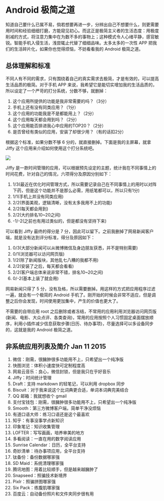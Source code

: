 # Android 极简之道

知道自己要什么已属不易，倘若想要再进一步，分辨出自己不想要什么，则更需要用时间和经验细细打磨，方能窥见初心。而这正是极简主义者的生活态度：用极度削减的方式，将注意力集中在为数不多的事物上；这种模式令人心绪平静，感官敏锐。智能手机入侵生活，浅尝辄止代替了细细品味。太多太多的一次性 APP 把我们的生活碎片化，如果你也觉得烦恼，不妨看看我的 Android 极简之道。

## 总体理解和标准

不同人有不同的需求，只有围绕着自己的真实需求去极简，才是有效的，可以提高生活品质的极简。对于手机 APP 来说，我希望它是能切实增加我的生活品质的，所以设定了一个严苛的打分系统，分数不够，就删掉：

1. 这个应用所提供的功能是我非常需要的吗？（3分）
2. 手机上还有没有同类应用？（1分）
3. 这个应用的功能我是不是都能用上？（2分）
4. 这个应用每天都会用到吗？（2分）
5. 这个应用能否排进我心中应用的TOP20？（2分）
6. 是否曾经有类似的应用，安装了却很少用？（有的话扣2分）

根据这个标准，如果分数不够 6 分的，就直接删掉。下面是我的主屏幕，就拿 Jiffy 这个应用来介绍如何使用这个打分系统吧。

![](_resources/miniandroid1.jpg)

Jiffy 是一款时间管理的应用，可以根据预先设定的主题，统计我在不同事情上的时间花费，针对自己的情况，六项得分及原因分别如下：

1. 1/3(最近在优化时间管理方式，所以需要记录自己在不同事情上的用时以对阵下药，但是这个功能并不是那么必需，用纸笔都可以，所以只有1分)
2. 1/1(手机上并没有同类应用)
3. 2/2(界面美观，逻辑清晰，没有太多我用不上的功能)
4. 2/2(每天都会用到)
5. 2/2(大约排名10~20之间)
6. -1/-2(之前也有用过类似的，但是都没有坚持下来)

可以看到 Jiffy 最终的得分是 7 分，因此可以留下。之前我删掉了网易新闻客户端，就是没有达到评分标准，得分及原因如下：

1. 0/3(大部分新闻可以从微博微信及身边朋友获悉，并不是特别需要)
2. 0/1(浏览器可以访问网页版)
3. 1/2(除了新闻版块，其他乱七八糟的我都不用)
4. 2/2(安装了之后，每天都会看看)
5. 2/2(客户端总体来说非常不错，排名10~20之间)
6. 0/-2(基本上装了就会用)

网易新闻只得了 5 分，没有及格，所以需要删掉。用这样的方式把应用程序过滤一遍，就会有一个极简的 Android 手机了。刚开始的时候会非常不适应，但是调整之后你会发现，时间使用更加集中，产生的价值也更大了。

不需要的自带应用 root 之后删除或者冻结，不常用的应用利用浏览器访问网页版(新闻、电影、大众点评、各类查询)，常用的应用按照个人习惯固定桌面摆放顺序，利用小插件减少信息获取步骤(日历、待办事项)，尽量选择可以多设备同步的，这就是我的 Android 极简之道。

## 非系统应用列表及简介 Jan 11 2015

1. 微信：刚需，很臃肿很多功能用不上，只希望出一个纯净版
2. 快图浏览：体积小速度快可定制程度高
3. 网易云音乐：良心，微信封锁，但是我只在乎好音乐
4. Jiffy：时间统计管理
5. Draft：支持 markdown 的轻笔记，可以利用 dropbox 同步
6. Biscuit：对于我来说这个比词典更合适，单词本词典完美结合
7. QQ 邮箱：我就想收个 gmail
8. 支付宝钱包：刚需，很臃肿很多功能用不上，只希望出一个纯净版
9. Smooth：第三方微博客户端，简单干净没烦恼
10. 有道口语大师：练习口语还是这个最喜欢
11. 知乎：有事没事学点新知识
12. 印象笔记：知识收集管理
13. LOFTER：写写画画，培养审美的地方
14. 多看阅读：一直在用的数字阅读应用
15. Sunrise Calendar：日历，全平台支持
16. 奇妙清单：待办事项应用，全平台支持
17. 钛备份：备份数据哪家强
18. SD Maid：系统清理哪家强
19. 腾讯地图：用着比较顺手，但是越来越臃肿了
20. Snapseed：照骗技术新境界
21. Pixlr：照骗拼图哪家强
22. Six Pack：练腹肌哪家强
23. 百度云：自动备份照片和文件夹同步很有用
